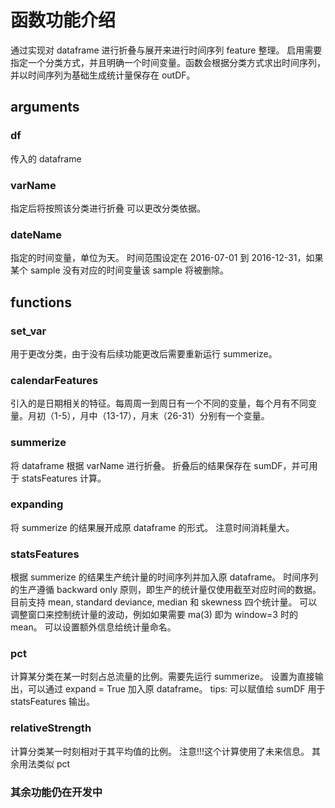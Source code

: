 # 函数功能介绍
通过实现对 dataframe 进行折叠与展开来进行时间序列 feature 整理。
启用需要指定一个分类方式，并且明确一个时间变量。函数会根据分类方式求出时间序列，并以时间序列为基础生成统计量保存在 outDF。

## arguments
### df
传入的 dataframe
### varName
指定后将按照该分类进行折叠
可以更改分类依据。
### dateName
指定的时间变量，单位为天。
时间范围设定在 2016-07-01 到 2016-12-31，如果某个 sample 没有对应的时间变量该 sample 将被删除。

## functions
### set_var
用于更改分类，由于没有后续功能更改后需要重新运行 summerize。
### calendarFeatures
引入的是日期相关的特征。每周周一到周日有一个不同的变量，每个月有不同变量。月初（1-5），月中（13-17），月末（26-31）分别有一个变量。
### summerize
将 dataframe 根据 varName 进行折叠。
折叠后的结果保存在 sumDF，并可用于 statsFeatures 计算。
### expanding
将 summerize 的结果展开成原 dataframe 的形式。
注意时间消耗量大。
### statsFeatures
根据 summerize 的结果生产统计量的时间序列并加入原 dataframe。
时间序列的生产遵循 backward only 原则，即生产的统计量仅使用截至对应时间的数据。
目前支持 mean, standard deviance, median 和 skewness 四个统计量。
可以调整窗口来控制统计量的波动，例如如果需要 ma(3) 即为 window=3 时的 mean。
可以设置额外信息给统计量命名。
### pct
计算某分类在某一时刻占总流量的比例。需要先运行 summerize。
设置为直接输出，可以通过 expand = True 加入原 dataframe。
tips: 可以赋值给 sumDF 用于 statsFeatures 输出。
### relativeStrength
计算分类某一时刻相对于其平均值的比例。
注意!!!这个计算使用了未来信息。
其余用法类似 pct
### 其余功能仍在开发中
